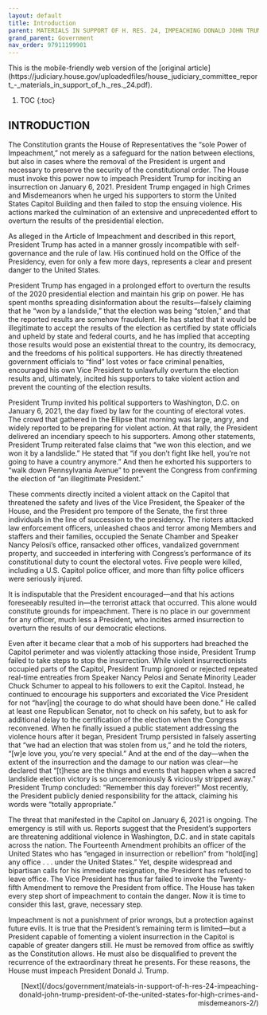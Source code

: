 ```yaml
---
layout: default
title: Introduction
parent: MATERIALS IN SUPPORT OF H. RES. 24, IMPEACHING DONALD JOHN TRUMP, PRESIDENT OF THE UNITED STATES, FOR HIGH CRIMES AND MISDEMEANORS 
grand_parent: Government 
nav_order: 97911199901  
---
```

<style>
.dont-break-out {
  /* These are technically the same, but use both */
  overflow-wrap: break-word;
  word-wrap: break-word;

  -ms-word-break: break-all;
  /* This is the dangerous one in WebKit, as it breaks things wherever */
  word-break: break-all;
  /* Instead use this non-standard one: */
  word-break: break-word;
}
</style>

<div class="dont-break-out" markdown="1">
This is the mobile-friendly web version of the [original article](https://judiciary.house.gov/uploadedfiles/house_judiciary_committee_report_-_materials_in_support_of_h._res._24.pdf).

1. TOC
{:toc}

## INTRODUCTION
The Constitution grants the House of Representatives the “sole Power of Impeachment,” not merely as a safeguard for the nation between elections, but also in cases where the removal of the President is urgent and necessary to preserve the security of the constitutional order. The House must invoke this power now to impeach President Trump for inciting an insurrection on January 6, 2021. President Trump engaged in high Crimes and Misdemeanors when he urged his supporters to storm the United States Capitol Building and then failed to stop the ensuing violence. His actions marked the culmination of an extensive and unprecedented effort to overturn the results of the presidential election.

As alleged in the Article of Impeachment and described in this report, President Trump has acted in a manner grossly incompatible with self-governance and the rule of law. His continued hold on the Office of the Presidency, even for only a few more days, represents a clear and present danger to the United States.

President Trump has engaged in a prolonged effort to overturn the results of the 2020 presidential election and maintain his grip on power. He has spent months spreading disinformation about the results—falsely claiming that he “won by a landslide,” that the election was being “stolen,” and that the reported results are somehow fraudulent. He has stated that it would be illegitimate to accept the results of the election as certified by state officials and upheld by state and federal courts, and he has implied that accepting those results would pose an existential threat to the country, its democracy, and the freedoms of his political supporters. He has directly threatened government officials to “find” lost votes or face criminal penalties, encouraged his own Vice President to unlawfully overturn the election results and, ultimately, incited his supporters to take violent action and prevent the counting of the election results.

President Trump invited his political supporters to Washington, D.C. on January 6, 2021, the day fixed by law for the counting of electoral votes. The crowd that gathered in the Ellipse that morning was large, angry, and widely reported to be preparing for violent action. At that rally, the President delivered an incendiary speech to his supporters. Among other statements, President Trump reiterated false claims that “we won this election, and we won it by a landslide.” He stated that “if you don’t fight like hell, you’re not going to have a country anymore.” And then he exhorted his supporters to “walk down Pennsylvania Avenue” to prevent the Congress from confirming the election of “an illegitimate President.”

These comments directly incited a violent attack on the Capitol that threatened the safety and lives of the Vice President, the Speaker of the House, and the President pro tempore of the Senate, the first three individuals in the line of succession to the presidency. The rioters attacked law enforcement officers, unleashed chaos and terror among Members and staffers and their families, occupied the Senate Chamber and Speaker Nancy Pelosi’s office, ransacked other offices, vandalized government property, and succeeded in interfering with Congress’s performance of its constitutional duty to count the electoral votes. Five people were killed, including a U.S. Capitol police officer, and more than fifty police officers were seriously injured.

It is indisputable that the President encouraged—and that his actions foreseeably resulted in—the terrorist attack that occurred. This alone would constitute grounds for impeachment. There is no place in our government for any officer, much less a President, who incites armed insurrection to overturn the results of our democratic elections.

Even after it became clear that a mob of his supporters had breached the Capitol perimeter and was violently attacking those inside, President Trump failed to take steps to stop the insurrection. While violent insurrectionists occupied parts of the Capitol, President Trump ignored or rejected repeated real-time entreaties from Speaker Nancy Pelosi and Senate Minority Leader Chuck Schumer to appeal to his followers to exit the Capitol. Instead, he continued to encourage his supporters and excoriated the Vice President for not “hav[ing] the courage to do what should have been done.” He called at least one Republican Senator, not to check on his safety, but to ask for additional delay to the certification of the election when the Congress reconvened. When he finally issued a public statement addressing the violence hours after it began, President Trump persisted in falsely asserting that “we had an election that was stolen from us,” and he told the rioters, “[w]e love you, you’re very special.” And at the end of the day—when the extent of the insurrection and the damage to our nation was clear—he declared that “[t]hese are the things and events that happen when a sacred landslide election victory is so unceremoniously & viciously stripped away.” President Trump concluded: “Remember this day forever!” Most recently, the President publicly denied responsibility for the attack, claiming his words were “totally appropriate.”

The threat that manifested in the Capitol on January 6, 2021 is ongoing. The emergency is still with us. Reports suggest that the President’s supporters are threatening additional violence in Washington, D.C. and in state capitals across the nation. The Fourteenth Amendment prohibits an officer of the United States who has “engaged in insurrection or rebellion” from “hold[ing] any office . . . under the United States.” Yet, despite widespread and bipartisan calls for his immediate resignation, the President has refused to leave office. The Vice President has thus far failed to invoke the Twenty-fifth Amendment to remove the President from office. The House has taken every step short of impeachment to contain the danger. Now it is time to consider this last, grave, necessary step.

Impeachment is not a punishment of prior wrongs, but a protection against future evils. It is true that the President’s remaining term is limited—but a President capable of fomenting a violent insurrection in the Capitol is capable of greater dangers still. He must be removed from office as swiftly as the Constitution allows. He must also be disqualified to prevent the recurrence of the extraordinary threat he presents. For these reasons, the House must impeach President Donald J. Trump.

<div style='text-align:right' markdown="1">
[Next](/docs/government/mateials-in-support-of-h-res-24-impeaching-donald-john-trump-president-of-the-united-states-for-high-crimes-and-misdemeanors-2/)
</div>
</div>
